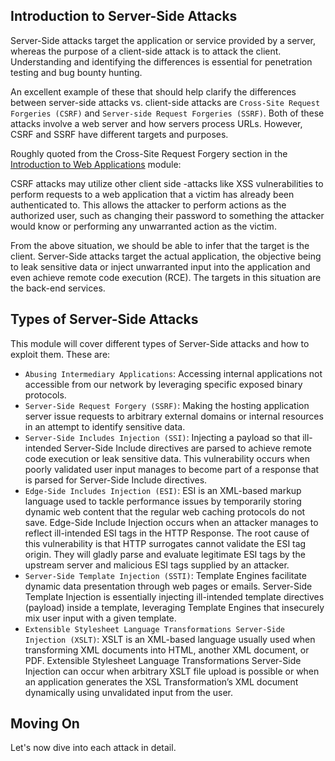 ## Introduction to Server-Side Attacks

Server-Side attacks target the application or service provided by a server, whereas the purpose of a client-side attack is to attack the client. Understanding and identifying the differences is essential for penetration testing and bug bounty hunting.

An excellent example of these that should help clarify the differences between server-side attacks vs. client-side attacks are `Cross-Site Request Forgeries (CSRF)` and `Server-side Request Forgeries (SSRF)`. Both of these attacks involve a web server and how servers process URLs. However, CSRF and SSRF have different targets and purposes.

Roughly quoted from the Cross-Site Request Forgery section in the [Introduction to Web Applications](https://academy.hackthebox.com/course/preview/introduction-to-web-applications) module:

CSRF attacks may utilize other client side -attacks like XSS vulnerabilities to perform requests to a web application that a victim has already been authenticated to. This allows the attacker to perform actions as the authorized user, such as changing their password to something the attacker would know or performing any unwarranted action as the victim.

From the above situation, we should be able to infer that the target is the client. Server-Side attacks target the actual application, the objective being to leak sensitive data or inject unwarranted input into the application and even achieve remote code execution (RCE). The targets in this situation are the back-end services.

## Types of Server-Side Attacks

This module will cover different types of Server-Side attacks and how to exploit them. These are:

-   `Abusing Intermediary Applications`: Accessing internal applications not accessible from our network by leveraging specific exposed binary protocols.
-   `Server-Side Request Forgery (SSRF)`: Making the hosting application server issue requests to arbitrary external domains or internal resources in an attempt to identify sensitive data.
-   `Server-Side Includes Injection (SSI)`: Injecting a payload so that ill-intended Server-Side Include directives are parsed to achieve remote code execution or leak sensitive data. This vulnerability occurs when poorly validated user input manages to become part of a response that is parsed for Server-Side Include directives.
-   `Edge-Side Includes Injection (ESI)`: ESI is an XML-based markup language used to tackle performance issues by temporarily storing dynamic web content that the regular web caching protocols do not save. Edge-Side Include Injection occurs when an attacker manages to reflect ill-intended ESI tags in the HTTP Response. The root cause of this vulnerability is that HTTP surrogates cannot validate the ESI tag origin. They will gladly parse and evaluate legitimate ESI tags by the upstream server and malicious ESI tags supplied by an attacker.
-   `Server-Side Template Injection (SSTI)`: Template Engines facilitate dynamic data presentation through web pages or emails. Server-Side Template Injection is essentially injecting ill-intended template directives (payload) inside a template, leveraging Template Engines that insecurely mix user input with a given template.
-   `Extensible Stylesheet Language Transformations Server-Side Injection (XSLT)`: XSLT is an XML-based language usually used when transforming XML documents into HTML, another XML document, or PDF. Extensible Stylesheet Language Transformations Server-Side Injection can occur when arbitrary XSLT file upload is possible or when an application generates the XSL Transformation’s XML document dynamically using unvalidated input from the user.

## Moving On

Let's now dive into each attack in detail.

